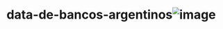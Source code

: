 # data-de-bancos-argentinos![image](https://user-images.githubusercontent.com/74429277/120089417-75fa4a80-c0d0-11eb-8123-b293d77e38e3.png)

